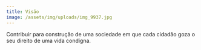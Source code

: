 ```yaml
---
title: Visão
image: /assets/img/uploads/img_9937.jpg
---
```

Contribuir  para construção de uma sociedade em que cada cidadão goza o seu direito de uma vida condigna.
